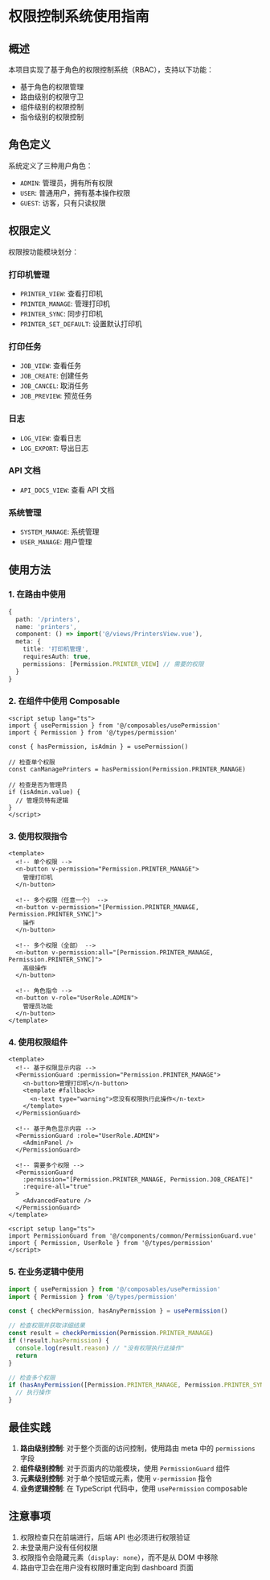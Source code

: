 # 权限控制系统使用指南

## 概述

本项目实现了基于角色的权限控制系统（RBAC），支持以下功能：
- 基于角色的权限管理
- 路由级别的权限守卫
- 组件级别的权限控制
- 指令级别的权限控制

## 角色定义

系统定义了三种用户角色：

- `ADMIN`: 管理员，拥有所有权限
- `USER`: 普通用户，拥有基本操作权限
- `GUEST`: 访客，只有只读权限

## 权限定义

权限按功能模块划分：

### 打印机管理
- `PRINTER_VIEW`: 查看打印机
- `PRINTER_MANAGE`: 管理打印机
- `PRINTER_SYNC`: 同步打印机
- `PRINTER_SET_DEFAULT`: 设置默认打印机

### 打印任务
- `JOB_VIEW`: 查看任务
- `JOB_CREATE`: 创建任务
- `JOB_CANCEL`: 取消任务
- `JOB_PREVIEW`: 预览任务

### 日志
- `LOG_VIEW`: 查看日志
- `LOG_EXPORT`: 导出日志

### API 文档
- `API_DOCS_VIEW`: 查看 API 文档

### 系统管理
- `SYSTEM_MANAGE`: 系统管理
- `USER_MANAGE`: 用户管理

## 使用方法

### 1. 在路由中使用

```typescript
{
  path: '/printers',
  name: 'printers',
  component: () => import('@/views/PrintersView.vue'),
  meta: {
    title: '打印机管理',
    requiresAuth: true,
    permissions: [Permission.PRINTER_VIEW] // 需要的权限
  }
}
```

### 2. 在组件中使用 Composable

```vue
<script setup lang="ts">
import { usePermission } from '@/composables/usePermission'
import { Permission } from '@/types/permission'

const { hasPermission, isAdmin } = usePermission()

// 检查单个权限
const canManagePrinters = hasPermission(Permission.PRINTER_MANAGE)

// 检查是否为管理员
if (isAdmin.value) {
  // 管理员特有逻辑
}
</script>
```

### 3. 使用权限指令

```vue
<template>
  <!-- 单个权限 -->
  <n-button v-permission="Permission.PRINTER_MANAGE">
    管理打印机
  </n-button>

  <!-- 多个权限（任意一个） -->
  <n-button v-permission="[Permission.PRINTER_MANAGE, Permission.PRINTER_SYNC]">
    操作
  </n-button>

  <!-- 多个权限（全部） -->
  <n-button v-permission:all="[Permission.PRINTER_MANAGE, Permission.PRINTER_SYNC]">
    高级操作
  </n-button>

  <!-- 角色指令 -->
  <n-button v-role="UserRole.ADMIN">
    管理员功能
  </n-button>
</template>
```

### 4. 使用权限组件

```vue
<template>
  <!-- 基于权限显示内容 -->
  <PermissionGuard :permission="Permission.PRINTER_MANAGE">
    <n-button>管理打印机</n-button>
    <template #fallback>
      <n-text type="warning">您没有权限执行此操作</n-text>
    </template>
  </PermissionGuard>

  <!-- 基于角色显示内容 -->
  <PermissionGuard :role="UserRole.ADMIN">
    <AdminPanel />
  </PermissionGuard>

  <!-- 需要多个权限 -->
  <PermissionGuard 
    :permission="[Permission.PRINTER_MANAGE, Permission.JOB_CREATE]"
    :require-all="true"
  >
    <AdvancedFeature />
  </PermissionGuard>
</template>

<script setup lang="ts">
import PermissionGuard from '@/components/common/PermissionGuard.vue'
import { Permission, UserRole } from '@/types/permission'
</script>
```

### 5. 在业务逻辑中使用

```typescript
import { usePermission } from '@/composables/usePermission'
import { Permission } from '@/types/permission'

const { checkPermission, hasAnyPermission } = usePermission()

// 检查权限并获取详细结果
const result = checkPermission(Permission.PRINTER_MANAGE)
if (!result.hasPermission) {
  console.log(result.reason) // "没有权限执行此操作"
  return
}

// 检查多个权限
if (hasAnyPermission([Permission.PRINTER_MANAGE, Permission.PRINTER_SYNC])) {
  // 执行操作
}
```

## 最佳实践

1. **路由级别控制**: 对于整个页面的访问控制，使用路由 meta 中的 `permissions` 字段
2. **组件级别控制**: 对于页面内的功能模块，使用 `PermissionGuard` 组件
3. **元素级别控制**: 对于单个按钮或元素，使用 `v-permission` 指令
4. **业务逻辑控制**: 在 TypeScript 代码中，使用 `usePermission` composable

## 注意事项

1. 权限检查只在前端进行，后端 API 也必须进行权限验证
2. 未登录用户没有任何权限
3. 权限指令会隐藏元素（`display: none`），而不是从 DOM 中移除
4. 路由守卫会在用户没有权限时重定向到 dashboard 页面
